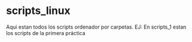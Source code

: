 # scripts_linux
Aqui estan todos los scripts ordenador por carpetas.
EJ: En scripts_1 estan los scripts de la primera práctica
